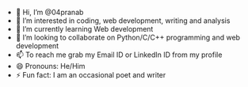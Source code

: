 - 👋 Hi, I’m @04pranab
- 👀 I’m interested in coding, web development, writing and analysis
- 🌱 I’m currently learning Web development
- 💞️ I’m looking to collaborate on Python/C/C++ programming and web development
- 📫 To reach me grab my Email ID or LinkedIn ID from my profile
- 😄 Pronouns: He/Him
- ⚡ Fun fact: I am an occasional poet and writer

<!---
04pranab/04pranab is a ✨ special ✨ repository because its `README.md` (this file) appears on your GitHub profile.
You can click the Preview link to take a look at your changes.
--->

